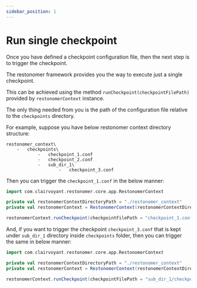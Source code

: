 ```yaml
---
sidebar_position: 1
---
```


# Run single checkpoint

Once you have defined a checkpoint configuration file, then the next step is to trigger the checkpoint.

The restonomer framework provides you the way to execute just a single checkpoint.

This can be achieved using the method `runCheckpoint(checkpointFilePath)` provided by `restonomerContext` instance.

The only thing needed from you is the path of the configuration file relative to the `checkpoints` directory.

For example, suppose you have below restonomer context directory structure:

```text
restonomer_context\
    -   checkpoints\
            -   checkpoint_1.conf
            -   checkpoint_2.conf
            -   sub_dir_1\
                    -   checkpoint_3.conf
```

Then you can trigger the `checkpoint_1.conf` in the below manner:

```scala
import com.clairvoyant.restonomer.core.app.RestonomerContext

private val restonomerContextDirectoryPath = "./restonomer_context"
private val restonomerContext = RestonomerContext(restonomerContextDirectoryPath)

restonomerContext.runCheckpoint(checkpointFilePath = "checkpoint_1.conf")
```

And, if you want to trigger the checkpoint `checkpoint_3.conf` that is kept under `sub_dir_1` directory inside `checkpoints` folder, 
then you can trigger the same in below manner:

```scala
import com.clairvoyant.restonomer.core.app.RestonomerContext

private val restonomerContextDirectoryPath = "./restonomer_context"
private val restonomerContext = RestonomerContext(restonomerContextDirectoryPath)

restonomerContext.runCheckpoint(checkpointFilePath = "sub_dir_1/checkpoint_3.conf")
```
